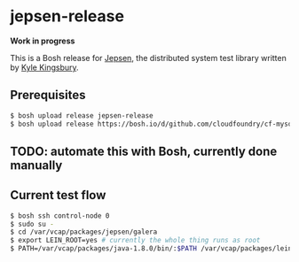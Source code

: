 # jepsen-release

**Work in progress**

This is a Bosh release for [Jepsen](http://jepsen.io), the distributed system test library written by [Kyle Kingsbury](https://github.com/aphyr).

## Prerequisites
```bash
$ bosh upload release jepsen-release
$ bosh upload release https://bosh.io/d/github.com/cloudfoundry/cf-mysql-release?v=26
```

## TODO: automate this with Bosh, currently done manually

## Current test flow
```bash
$ bosh ssh control-node 0
$ sudo su -
$ cd /var/vcap/packages/jepsen/galera
$ export LEIN_ROOT=yes # currently the whole thing runs as root
$ PATH=/var/vcap/packages/java-1.8.0/bin/:$PATH /var/vcap/packages/leiningen-2.6.1/bin/lein.sh test
```

